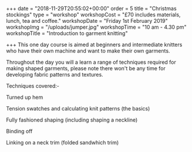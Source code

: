 +++
date = "2018-11-29T20:55:02+00:00"
order = 5
title = "Christmas stockings"
type = "workshop"
workshopCost = "£70 includes materials, lunch, tea and coffee."
workshopDate = "Friday 1st February 2019"
workshopImg = "/uploads/jumper.jpg"
workshopTime = "10 am - 4.30 pm"
workshopTitle = "Introduction to garment knitting"

+++
This one day course is aimed at beginners and intermediate knitters who have their own machine and want to make their own garments.

Throughout the day you will a learn a range of techniques required for making shaped garments, please note there won't be any time for developing fabric patterns and textures.

Techniques covered:-

Turned up hem

Tension swatches and calculating knit patterns (the basics)

Fully fashioned shaping (including shaping a neckline)

Binding off

Linking on a neck trim (folded sandwhich trim)